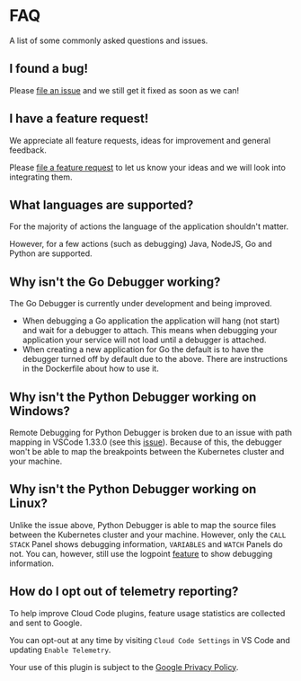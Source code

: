 # FAQ
A list of some commonly asked questions and issues.

## I found a bug!
Please [file an issue][1] and we still get it fixed as soon as we can! 

## I have a feature request!
We appreciate all feature requests, ideas for improvement and general feedback. 

Please [file a feature request][2] to let us know your ideas and we will look into integrating them.

## What languages are supported?
For the majority of actions the language of the application shouldn't matter. 

However, for a few actions (such as debugging) Java, NodeJS, Go and Python are supported.

## Why isn't the Go Debugger working?
The Go Debugger is currently under development and being improved.
- When debugging a Go application the application will hang (not start) and wait for a debugger to attach.  This means when debugging your application your service will not load until a debugger is attached.
- When creating a new application for Go the default is to have the debugger turned off by default due to the above.  There are instructions in the Dockerfile about how to use it.

## Why isn't the Python Debugger working on Windows?
Remote Debugging for Python Debugger is broken due to an issue with path mapping in VSCode 1.33.0 (see this [issue][4]). Because of this, the debugger won't be able to map the breakpoints between the Kubernetes cluster and your machine.

## Why isn't the Python Debugger working on Linux?
Unlike the issue above, Python Debugger is able to map the source files between the Kubernetes cluster and your machine. However, only the `CALL STACK` Panel shows debugging information, `VARIABLES` and `WATCH` Panels do not. You can, however, still use the logpoint [feature][5] to show debugging information.

## How do I opt out of telemetry reporting?
To help improve Cloud Code plugins, feature usage statistics are collected and sent to Google.

You can opt-out at any time by visiting `Cloud Code Settings` in VS Code and updating `Enable Telemetry`.

Your use of this plugin is subject to the [Google Privacy Policy][3].


[1]: https://github.com/GoogleCloudPlatform/cloud-code-vscode/issues/new?assignees=&labels=&template=bug_report.md&title=
[2]: https://github.com/GoogleCloudPlatform/cloud-code-vscode/issues/new?assignees=&labels=enhancement&template=feature_request.md&title=
[3]: https://policies.google.com/privacy
[4]: https://github.com/Microsoft/ptvsd/issues/1297
[5]: https://code.visualstudio.com/docs/editor/debugging#_logpoints
